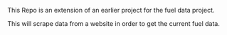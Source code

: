 This Repo is an extension of an earlier project for the fuel data project. 

This will scrape data from a website in order to get the current fuel data.
